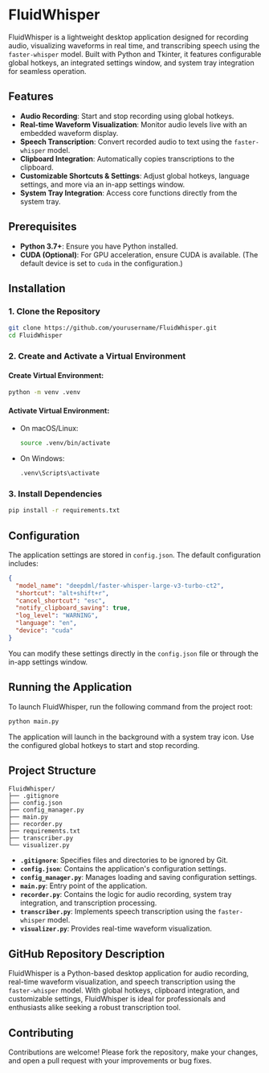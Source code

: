 # FluidWhisper

FluidWhisper is a lightweight desktop application designed for recording audio, visualizing waveforms in real time, and transcribing speech using the `faster-whisper` model. Built with Python and Tkinter, it features configurable global hotkeys, an integrated settings window, and system tray integration for seamless operation.

## Features

- **Audio Recording**: Start and stop recording using global hotkeys.
- **Real-time Waveform Visualization**: Monitor audio levels live with an embedded waveform display.
- **Speech Transcription**: Convert recorded audio to text using the `faster-whisper` model.
- **Clipboard Integration**: Automatically copies transcriptions to the clipboard.
- **Customizable Shortcuts & Settings**: Adjust global hotkeys, language settings, and more via an in-app settings window.
- **System Tray Integration**: Access core functions directly from the system tray.

## Prerequisites

- **Python 3.7+**: Ensure you have Python installed.
- **CUDA (Optional)**: For GPU acceleration, ensure CUDA is available. (The default device is set to `cuda` in the configuration.)

## Installation

### 1. Clone the Repository
```bash
git clone https://github.com/yourusername/FluidWhisper.git
cd FluidWhisper
```

### 2. Create and Activate a Virtual Environment
#### Create Virtual Environment:
```bash
python -m venv .venv
```

#### Activate Virtual Environment:
- On macOS/Linux:
  ```bash
  source .venv/bin/activate
  ```
- On Windows:
  ```bash
  .venv\Scripts\activate
  ```

### 3. Install Dependencies
```bash
pip install -r requirements.txt
```

## Configuration

The application settings are stored in `config.json`. The default configuration includes:

```json
{
  "model_name": "deepdml/faster-whisper-large-v3-turbo-ct2",
  "shortcut": "alt+shift+r",
  "cancel_shortcut": "esc",
  "notify_clipboard_saving": true,
  "log_level": "WARNING",
  "language": "en",
  "device": "cuda"
}
```

You can modify these settings directly in the `config.json` file or through the in-app settings window.


## Running the Application

To launch FluidWhisper, run the following command from the project root:
```bash
python main.py
```
The application will launch in the background with a system tray icon. Use the configured global hotkeys to start and stop recording.

## Project Structure
```
FluidWhisper/
├── .gitignore
├── config.json
├── config_manager.py
├── main.py
├── recorder.py
├── requirements.txt
├── transcriber.py
└── visualizer.py
```
- **`.gitignore`**: Specifies files and directories to be ignored by Git.
- **`config.json`**: Contains the application's configuration settings.
- **`config_manager.py`**: Manages loading and saving configuration settings.
- **`main.py`**: Entry point of the application.
- **`recorder.py`**: Contains the logic for audio recording, system tray integration, and transcription processing.
- **`transcriber.py`**: Implements speech transcription using the `faster-whisper` model.
- **`visualizer.py`**: Provides real-time waveform visualization.

## GitHub Repository Description

FluidWhisper is a Python-based desktop application for audio recording, real-time waveform visualization, and speech transcription using the `faster-whisper` model. With global hotkeys, clipboard integration, and customizable settings, FluidWhisper is ideal for professionals and enthusiasts alike seeking a robust transcription tool.

## Contributing

Contributions are welcome! Please fork the repository, make your changes, and open a pull request with your improvements or bug fixes.

